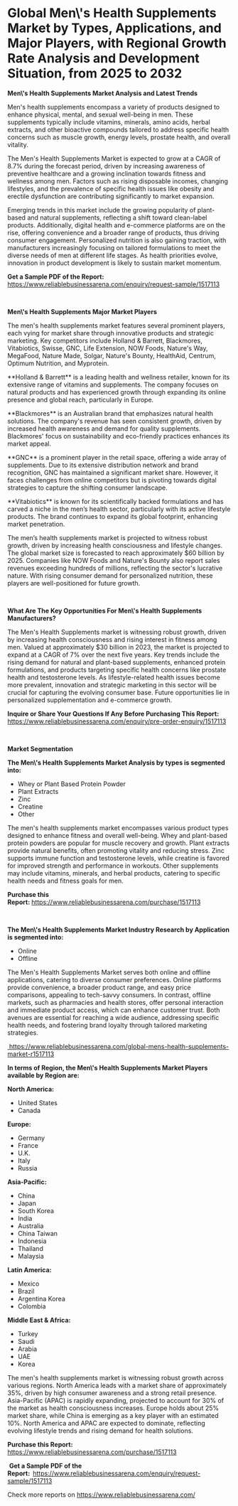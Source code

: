 <p><h1>Global Men\'s Health Supplements Market by Types, Applications, and Major Players, with Regional Growth Rate Analysis and Development Situation, from 2025 to 2032</h1></p><p><strong>Men\'s Health Supplements Market Analysis and Latest Trends</strong></p>
<p><p>Men's health supplements encompass a variety of products designed to enhance physical, mental, and sexual well-being in men. These supplements typically include vitamins, minerals, amino acids, herbal extracts, and other bioactive compounds tailored to address specific health concerns such as muscle growth, energy levels, prostate health, and overall vitality.</p><p>The Men's Health Supplements Market is expected to grow at a CAGR of 8.7% during the forecast period, driven by increasing awareness of preventive healthcare and a growing inclination towards fitness and wellness among men. Factors such as rising disposable incomes, changing lifestyles, and the prevalence of specific health issues like obesity and erectile dysfunction are contributing significantly to market expansion.</p><p>Emerging trends in this market include the growing popularity of plant-based and natural supplements, reflecting a shift toward clean-label products. Additionally, digital health and e-commerce platforms are on the rise, offering convenience and a broader range of products, thus driving consumer engagement. Personalized nutrition is also gaining traction, with manufacturers increasingly focusing on tailored formulations to meet the diverse needs of men at different life stages. As health priorities evolve, innovation in product development is likely to sustain market momentum.</p></p>
<p><strong>Get a Sample PDF of the Report:&nbsp;</strong> <a href="https://www.reliablebusinessarena.com/enquiry/request-sample/1517113?utm_campaign=2187&utm_medium=2&utm_source=Github&utm_content=ia&utm_term=06042025&utm_id=mens-health-supplements">https://www.reliablebusinessarena.com/enquiry/request-sample/1517113</a></p>
<p>&nbsp;</p>
<p><strong>Men\'s Health Supplements Major Market Players</strong></p>
<p><p>The men's health supplements market features several prominent players, each vying for market share through innovative products and strategic marketing. Key competitors include Holland & Barrett, Blackmores, Vitabiotics, Swisse, GNC, Life Extension, NOW Foods, Nature's Way, MegaFood, Nature Made, Solgar, Nature's Bounty, HealthAid, Centrum, Optimum Nutrition, and Myprotein.</p><p>**Holland & Barrett** is a leading health and wellness retailer, known for its extensive range of vitamins and supplements. The company focuses on natural products and has experienced growth through expanding its online presence and global reach, particularly in Europe. </p><p>**Blackmores** is an Australian brand that emphasizes natural health solutions. The company's revenue has seen consistent growth, driven by increased health awareness and demand for quality supplements. Blackmores' focus on sustainability and eco-friendly practices enhances its market appeal.</p><p>**GNC** is a prominent player in the retail space, offering a wide array of supplements. Due to its extensive distribution network and brand recognition, GNC has maintained a significant market share. However, it faces challenges from online competitors but is pivoting towards digital strategies to capture the shifting consumer landscape.</p><p>**Vitabiotics** is known for its scientifically backed formulations and has carved a niche in the men’s health sector, particularly with its active lifestyle products. The brand continues to expand its global footprint, enhancing market penetration.</p><p>The men’s health supplements market is projected to witness robust growth, driven by increasing health consciousness and lifestyle changes. The global market size is forecasted to reach approximately $60 billion by 2025. Companies like NOW Foods and Nature's Bounty also report sales revenues exceeding hundreds of millions, reflecting the sector's lucrative nature. With rising consumer demand for personalized nutrition, these players are well-positioned for future growth.</p></p>
<p>&nbsp;</p>
<p><strong>What Are The Key Opportunities For Men\'s Health Supplements Manufacturers?</strong></p>
<p><p>The Men's Health Supplements market is witnessing robust growth, driven by increasing health consciousness and rising interest in fitness among men. Valued at approximately $30 billion in 2023, the market is projected to expand at a CAGR of 7% over the next five years. Key trends include the rising demand for natural and plant-based supplements, enhanced protein formulations, and products targeting specific health concerns like prostate health and testosterone levels. As lifestyle-related health issues become more prevalent, innovation and strategic marketing in this sector will be crucial for capturing the evolving consumer base. Future opportunities lie in personalized supplementation and e-commerce growth.</p></p>
<p><strong>Inquire or Share Your Questions If Any Before Purchasing This Report:</strong> <a href="https://www.reliablebusinessarena.com/enquiry/pre-order-enquiry/1517113?utm_campaign=2187&utm_medium=2&utm_source=Github&utm_content=ia&utm_term=06042025&utm_id=mens-health-supplements">https://www.reliablebusinessarena.com/enquiry/pre-order-enquiry/1517113</a></p>
<p>&nbsp;</p>
<p><strong>Market Segmentation</strong></p>
<p><strong>The Men\'s Health Supplements Market Analysis by types is segmented into:</strong></p>
<p><ul><li>Whey or Plant Based Protein Powder</li><li>Plant Extracts</li><li>Zinc</li><li>Creatine</li><li>Other</li></ul></p>
<p><p>The men's health supplements market encompasses various product types designed to enhance fitness and overall well-being. Whey and plant-based protein powders are popular for muscle recovery and growth. Plant extracts provide natural benefits, often promoting vitality and reducing stress. Zinc supports immune function and testosterone levels, while creatine is favored for improved strength and performance in workouts. Other supplements may include vitamins, minerals, and herbal products, catering to specific health needs and fitness goals for men.</p></p>
<p><strong>Purchase this Report:&nbsp;</strong><a href="https://www.reliablebusinessarena.com/purchase/1517113?utm_campaign=2187&utm_medium=2&utm_source=Github&utm_content=ia&utm_term=06042025&utm_id=mens-health-supplements">https://www.reliablebusinessarena.com/purchase/1517113</a></p>
<p>&nbsp;</p>
<p><strong>The Men\'s Health Supplements Market Industry Research by Application is segmented into:</strong></p>
<p><ul><li>Online</li><li>Offline</li></ul></p>
<p><p>The Men's Health Supplements Market serves both online and offline applications, catering to diverse consumer preferences. Online platforms provide convenience, a broader product range, and easy price comparisons, appealing to tech-savvy consumers. In contrast, offline markets, such as pharmacies and health stores, offer personal interaction and immediate product access, which can enhance customer trust. Both avenues are essential for reaching a wide audience, addressing specific health needs, and fostering brand loyalty through tailored marketing strategies.</p></p>
<p><a href="https://www.reliablebusinessarena.com/global-mens-health-supplements-market-r1517113?utm_campaign=2187&utm_medium=2&utm_source=Github&utm_content=ia&utm_term=06042025&utm_id=mens-health-supplements">&nbsp;https://www.reliablebusinessarena.com/global-mens-health-supplements-market-r1517113</a></p>
<p><strong>In terms of Region, the Men\'s Health Supplements Market Players available by Region are:</strong></p>
<p>
    <p> <strong> North America: </strong>
        <ul>
            <li>United States</li>
            <li>Canada</li>
        </ul>
        </p> 
    <p> <strong> Europe: </strong>
        <ul>
            <li>Germany</li>
            <li>France</li>
            <li>U.K.</li>
            <li>Italy</li>
            <li>Russia</li>
        </ul>
        </p> 
    <p> <strong> Asia-Pacific: </strong>
        <ul>
            <li>China</li>
            <li>Japan</li>
            <li>South Korea</li>
            <li>India</li>
            <li>Australia</li>
            <li>China Taiwan</li>
            <li>Indonesia</li>
            <li>Thailand</li>
            <li>Malaysia</li>
        </ul>
        </p> 
    <p> <strong> Latin America: </strong>
        <ul>
            <li>Mexico</li>
            <li>Brazil</li>
            <li>Argentina Korea</li>
            <li>Colombia</li>
        </ul>
        </p> 
    <p> <strong> Middle East & Africa: </strong>
        <ul>
            <li>Turkey</li>
            <li>Saudi</li>
            <li>Arabia</li>
            <li>UAE</li>
            <li>Korea</li>
        </ul>
    </p>
    </p>
<p><p>The men's health supplements market is witnessing robust growth across various regions. North America leads with a market share of approximately 35%, driven by high consumer awareness and a strong retail presence. Asia-Pacific (APAC) is rapidly expanding, projected to account for 30% of the market as health consciousness increases. Europe holds about 25% market share, while China is emerging as a key player with an estimated 10%. North America and APAC are expected to dominate, reflecting evolving lifestyle trends and rising demand for health solutions.</p></p>
<p><strong>Purchase this Report: </strong><a href="https://www.reliablebusinessarena.com/purchase/1517113?utm_campaign=2187&utm_medium=2&utm_source=Github&utm_content=ia&utm_term=06042025&utm_id=mens-health-supplements">https://www.reliablebusinessarena.com/purchase/1517113</a></p>
<p>&nbsp;<strong>Get a Sample PDF of the Report:&nbsp;&nbsp;</strong><a href="https://www.reliablebusinessarena.com/enquiry/request-sample/1517113?utm_campaign=2187&utm_medium=2&utm_source=Github&utm_content=ia&utm_term=06042025&utm_id=mens-health-supplements">https://www.reliablebusinessarena.com/enquiry/request-sample/1517113</a></p>
<p><strong></strong></p>
<p>Check more reports on <a href="https://www.reliablebusinessarena.com/?utm_campaign=2187&utm_medium=2&utm_source=Github&utm_content=ia&utm_term=06042025&utm_id=mens-health-supplements">https://www.reliablebusinessarena.com/</a></p>